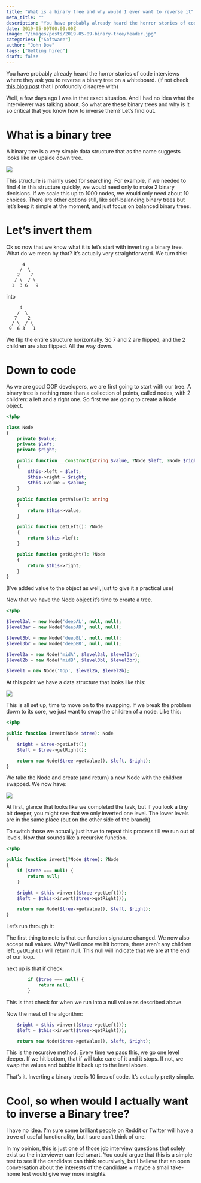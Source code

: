 ```yaml
---
title: "What is a binary tree and why would I ever want to reverse it"
meta_title: ""
description: "You have probably already heard the horror stories of code interviews where they ask you to reverse a binary tree on a whiteboard. Well, a few days ago I was in that exact situation. And I had no idea what the interviewer was talking about. So what are these binary trees and why is it so critical that you know how to inverse them? Lets find out."
date: 2019-05-09T00:00:00Z
image: "/images/posts/2019-05-09-binary-tree/header.jpg"
categories: ["Software"]
author: "John Doe"
tags: ["Getting hired"]
draft: false
---
```


You have probably already heard the horror stories of code interviews where they ask you to reverse a binary tree on a whiteboard. (if not check [this blog post](https://thecodebarbarian.com/i-dont-want-to-hire-you-if-you-cant-reverse-a-binary-tree) that I profoundly disagree with)

Well, a few days ago I was in that exact situation. And I had no idea what the interviewer was talking about. So what are these binary trees and why is it so critical that you know how to inverse them? Let’s find out.

# What is a binary tree

A binary tree is a very simple data structure that as the name suggests looks like an upside down tree.

![](/assets/posts/2019-05-09-binary-tree/1.png)

This structure is mainly used for searching. For example, if we needed to find 4 in this structure quickly, we would need only to make 2 binary decisions. If we scale this up to 1000 nodes, we would only need about 10 choices. There are other options still, like self-balancing binary trees but let’s keep it simple at the moment, and just focus on balanced binary trees.

# Let’s invert them

Ok so now that we know what it is let’s start with inverting a binary tree. What do we mean by that? It’s actually very straightforward. We turn this:

```
      4
     /  \
    2    7
   / \  / \
  1  3 6   9
```

into

```
     4
    /  \
   7    2
  / \  / \
 9  6 3   1
```

We flip the entire structure horizontally. So 7 and 2 are flipped, and the 2 children are also flipped. All the way down.

# Down to code

As we are good OOP developers, we are first going to start with our tree. A binary tree is nothing more than a collection of points, called nodes, with 2 children: a left and a right one. So first we are going to create a Node object.

```php
<?php

class Node
{
    private $value;
    private $left;
    private $right;

    public function __construct(string $value, ?Node $left, ?Node $right)
    {
        $this->left = $left;
        $this->right = $right;
        $this->value = $value;
    }

    public function getValue(): string
    {
        return $this->value;
    }

    public function getLeft(): ?Node
    {
        return $this->left;
    }

    public function getRight(): ?Node
    {
        return $this->right;
    }
}
```

(I’ve added value to the object as well, just to give it a practical use)

Now that we have the Node object it’s time to create a tree.

```php
<?php

$level3al = new Node('deepAL', null, null);
$level3ar = new Node('deepAR', null, null);

$level3bl = new Node('deepBL', null, null);
$level3br = new Node('deepBR', null, null);

$level2a = new Node('midA', $level3al, $level3ar);
$level2b = new Node('midB', $level3bl, $level3br);

$level1 = new Node('top', $level2a, $level2b);
```

At this point we have a data structure that looks like this:

![](/assets/posts/2019-05-09-binary-tree/2.png)

This is all set up, time to move on to the swapping. If we break the problem down to its core, we just want to swap the children of a node. Like this:

```php
<?php

public function invert(Node $tree): Node
{
    $right = $tree->getLeft();
    $left = $tree->getRight();

    return new Node($tree->getValue(), $left, $right);
}
```

We take the Node and create (and return) a new Node with the children swapped. We now have:

![](/assets/posts/2019-05-09-binary-tree/3.png)

At first, glance that looks like we completed the task, but if you look a tiny bit deeper, you might see that we only inverted one level. The lower levels are in the same place (but on the other side of the branch).

To switch those we actually just have to repeat this process till we run out of levels. Now that sounds like a recursive function.

```php
<?php

public function invert(?Node $tree): ?Node
{
    if ($tree === null) {
        return null;
    }

    $right = $this->invert($tree->getLeft());
    $left = $this->invert($tree->getRight());

    return new Node($tree->getValue(), $left, $right);
}
```

Let’s run through it:

The first thing to note is that our function signature changed. We now also accept null values. Why? Well once we hit bottom, there aren’t any children left. `getRight()` will return null. This null will indicate that we are at the end of our loop.

next up is that if check:

```php
        if ($tree === null) {
            return null;
        }
```

This is that check for when we run into a null value as described above.

Now the meat of the algorithm:

```php
    $right = $this->invert($tree->getLeft());
    $left = $this->invert($tree->getRight());

    return new Node($tree->getValue(), $left, $right);
```

This is the recursive method. Every time we pass this, we go one level deeper. If we hit bottom, that if will take care of it and it stops. If not, we swap the values and bubble it back up to the level above.

That’s it. Inverting a binary tree is 10 lines of code. It’s actually pretty simple.

# Cool, so when would I actually want to inverse a Binary tree?

I have no idea. I’m sure some brilliant people on Reddit or Twitter will have a trove of useful functionality, but I sure can’t think of one.

In my opinion, this is just one of those job interview questions that solely exist so the interviewer can feel smart. You could argue that this is a simple test to see if the candidate can think recursively, but I believe that an open conversation about the interests of the candidate + maybe a small take-home test would give way more insights.
